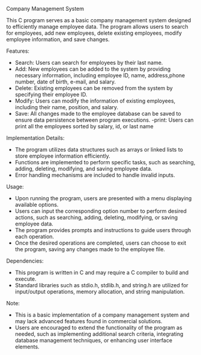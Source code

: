 Company Management System

   This C program serves as a basic company management system designed to efficiently manage employee data. The program allows users to search for employees, add new employees, delete existing employees, modify employee information, and save changes.

   Features:
   - Search: Users can search for employees by their last name.
   - Add: New employees can be added to the system by providing necessary information, including employee ID, name, address,phone number, date of birth,  e-mail, and salary.
   - Delete: Existing employees can be removed from the system by specifying their employee ID.
   - Modify: Users can modify the information of existing employees, including their name, position, and salary.
   - Save: All changes made to the employee database can be saved to ensure data persistence between program executions.
   -print: Users can print all the employees sorted by salary, id, or last name

   Implementation Details:
   - The program utilizes data structures such as arrays or linked lists to store employee information efficiently.
   - Functions are implemented to perform specific tasks, such as searching, adding, deleting, modifying, and saving employee data.
   - Error handling mechanisms are included to handle invalid inputs.

   Usage:
   - Upon running the program, users are presented with a menu displaying available options.
   - Users can input the corresponding option number to perform desired actions, such as searching, adding, deleting, modifying, or saving employee data.
   - The program provides prompts and instructions to guide users through each operation.
   - Once the desired operations are completed, users can choose to exit the program, saving any changes made to the employee file.

   Dependencies:
   - This program is written in C and may require a C compiler to build and execute.
   - Standard libraries such as stdio.h, stdlib.h, and string.h are utilized for input/output operations, memory allocation, and string manipulation.

   Note:
   - This is a basic implementation of a company management system and may lack advanced features found in commercial solutions.
   - Users are encouraged to extend the functionality of the program as needed, such as implementing additional search criteria, integrating database management techniques, or enhancing user interface elements.

